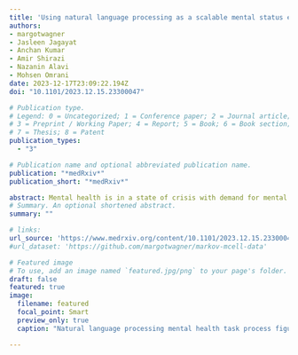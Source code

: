 ```yaml
---
title: 'Using natural language processing as a scalable mental status evaluation technique'
authors:
- margotwagner
- Jasleen Jagayat
- Anchan Kumar
- Amir Shirazi
- Nazanin Alavi
- Mohsen Omrani
date: 2023-12-17T23:09:22.194Z
doi: "10.1101/2023.12.15.23300047"

# Publication type.
# Legend: 0 = Uncategorized; 1 = Conference paper; 2 = Journal article;
# 3 = Preprint / Working Paper; 4 = Report; 5 = Book; 6 = Book section;
# 7 = Thesis; 8 = Patent
publication_types:
  - "3"

# Publication name and optional abbreviated publication name.
publication: "*medRxiv*"
publication_short: "*medRxiv*"

abstract: Mental health is in a state of crisis with demand for mental health services significantly surpassing available care. As such, building scalable and objective measurement tools for mental health evaluation is of primary concern. Given the usage of spoken language in diagnostics and treatment, it stands out as potential methodology. Here a model is built for mental health status evaluation using natural language processing. Specifically, a RoBERTa-based model is fine-tuned on text from psychotherapy sessions to predict mental health status with prediction accuracy on par with clinical evaluations at 74%.
# Summary. An optional shortened abstract.
summary: ""

# links:
url_source: 'https://www.medrxiv.org/content/10.1101/2023.12.15.23300047v1'
#url_dataset: 'https://github.com/margotwagner/markov-mcell-data'

# Featured image
# To use, add an image named `featured.jpg/png` to your page's folder. 
draft: false
featured: true
image:
  filename: featured
  focal_point: Smart
  preview_only: true
  caption: "Natural language processing mental health task process figure where a narrative sentence is input to a transformer model with a classifier to predict status as either symptomatic of nonsymptomatic."

---
```

